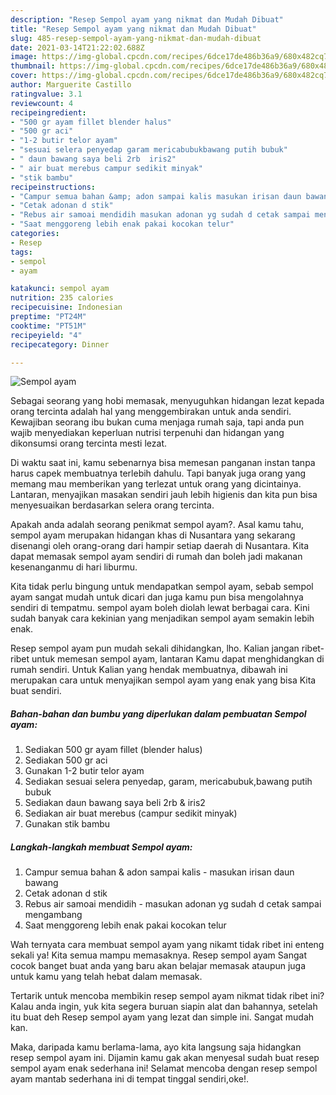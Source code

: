 ```yaml
---
description: "Resep Sempol ayam yang nikmat dan Mudah Dibuat"
title: "Resep Sempol ayam yang nikmat dan Mudah Dibuat"
slug: 485-resep-sempol-ayam-yang-nikmat-dan-mudah-dibuat
date: 2021-03-14T21:22:02.688Z
image: https://img-global.cpcdn.com/recipes/6dce17de486b36a9/680x482cq70/sempol-ayam-foto-resep-utama.jpg
thumbnail: https://img-global.cpcdn.com/recipes/6dce17de486b36a9/680x482cq70/sempol-ayam-foto-resep-utama.jpg
cover: https://img-global.cpcdn.com/recipes/6dce17de486b36a9/680x482cq70/sempol-ayam-foto-resep-utama.jpg
author: Marguerite Castillo
ratingvalue: 3.1
reviewcount: 4
recipeingredient:
- "500 gr ayam fillet blender halus"
- "500 gr aci"
- "1-2 butir telor ayam"
- "sesuai selera penyedap garam mericabubukbawang putih bubuk"
- " daun bawang saya beli 2rb  iris2"
- " air buat merebus campur sedikit minyak"
- "stik bambu"
recipeinstructions:
- "Campur semua bahan &amp; adon sampai kalis masukan irisan daun bawang"
- "Cetak adonan d stik"
- "Rebus air samoai mendidih masukan adonan yg sudah d cetak sampai mengambang"
- "Saat menggoreng lebih enak pakai kocokan telur"
categories:
- Resep
tags:
- sempol
- ayam

katakunci: sempol ayam 
nutrition: 235 calories
recipecuisine: Indonesian
preptime: "PT24M"
cooktime: "PT51M"
recipeyield: "4"
recipecategory: Dinner

---
```



![Sempol ayam](https://img-global.cpcdn.com/recipes/6dce17de486b36a9/680x482cq70/sempol-ayam-foto-resep-utama.jpg)

Sebagai seorang yang hobi memasak, menyuguhkan hidangan lezat kepada orang tercinta adalah hal yang menggembirakan untuk anda sendiri. Kewajiban seorang ibu bukan cuma menjaga rumah saja, tapi anda pun wajib menyediakan keperluan nutrisi terpenuhi dan hidangan yang dikonsumsi orang tercinta mesti lezat.

Di waktu  saat ini, kamu sebenarnya bisa memesan panganan instan tanpa harus capek membuatnya terlebih dahulu. Tapi banyak juga orang yang memang mau memberikan yang terlezat untuk orang yang dicintainya. Lantaran, menyajikan masakan sendiri jauh lebih higienis dan kita pun bisa menyesuaikan berdasarkan selera orang tercinta. 



Apakah anda adalah seorang penikmat sempol ayam?. Asal kamu tahu, sempol ayam merupakan hidangan khas di Nusantara yang sekarang disenangi oleh orang-orang dari hampir setiap daerah di Nusantara. Kita dapat memasak sempol ayam sendiri di rumah dan boleh jadi makanan kesenanganmu di hari liburmu.

Kita tidak perlu bingung untuk mendapatkan sempol ayam, sebab sempol ayam sangat mudah untuk dicari dan juga kamu pun bisa mengolahnya sendiri di tempatmu. sempol ayam boleh diolah lewat berbagai cara. Kini sudah banyak cara kekinian yang menjadikan sempol ayam semakin lebih enak.

Resep sempol ayam pun mudah sekali dihidangkan, lho. Kalian jangan ribet-ribet untuk memesan sempol ayam, lantaran Kamu dapat menghidangkan di rumah sendiri. Untuk Kalian yang hendak membuatnya, dibawah ini merupakan cara untuk menyajikan sempol ayam yang enak yang bisa Kita buat sendiri.

<!--inarticleads1-->

##### Bahan-bahan dan bumbu yang diperlukan dalam pembuatan Sempol ayam:

1. Sediakan 500 gr ayam fillet (blender halus)
1. Sediakan 500 gr aci
1. Gunakan 1-2 butir telor ayam
1. Sediakan sesuai selera penyedap, garam, mericabubuk,bawang putih bubuk
1. Sediakan  daun bawang saya beli 2rb &amp; iris2
1. Sediakan  air buat merebus (campur sedikit minyak)
1. Gunakan stik bambu




<!--inarticleads2-->

##### Langkah-langkah membuat Sempol ayam:

1. Campur semua bahan &amp; adon sampai kalis - masukan irisan daun bawang
1. Cetak adonan d stik
1. Rebus air samoai mendidih - masukan adonan yg sudah d cetak sampai mengambang
1. Saat menggoreng lebih enak pakai kocokan telur




Wah ternyata cara membuat sempol ayam yang nikamt tidak ribet ini enteng sekali ya! Kita semua mampu memasaknya. Resep sempol ayam Sangat cocok banget buat anda yang baru akan belajar memasak ataupun juga untuk kamu yang telah hebat dalam memasak.

Tertarik untuk mencoba membikin resep sempol ayam nikmat tidak ribet ini? Kalau anda ingin, yuk kita segera buruan siapin alat dan bahannya, setelah itu buat deh Resep sempol ayam yang lezat dan simple ini. Sangat mudah kan. 

Maka, daripada kamu berlama-lama, ayo kita langsung saja hidangkan resep sempol ayam ini. Dijamin kamu gak akan menyesal sudah buat resep sempol ayam enak sederhana ini! Selamat mencoba dengan resep sempol ayam mantab sederhana ini di tempat tinggal sendiri,oke!.

